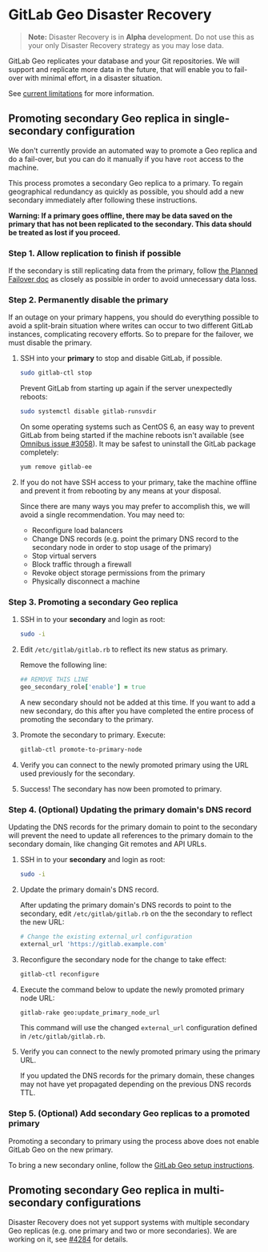 # GitLab Geo Disaster Recovery

> **Note:** Disaster Recovery is in **Alpha** development. Do not use this as
> your only Disaster Recovery strategy as you may lose data.

GitLab Geo replicates your database and your Git repositories. We will
support and replicate more data in the future, that will enable you to
fail-over with minimal effort, in a disaster situation.

See [current limitations](README.md#current-limitations) for more information.

## Promoting secondary Geo replica in single-secondary configuration

We don't currently provide an automated way to promote a Geo replica and do a
fail-over, but you can do it manually if you have `root` access to the machine.

This process promotes a secondary Geo replica to a primary. To regain
geographical redundancy as quickly as possible, you should add a new secondary
immediately after following these instructions.

**Warning: If a primary goes offline, there may be data saved on the primary
  that has not been replicated to the secondary. This data should be treated
  as lost if you proceed.**

### Step 1. Allow replication to finish if possible

If the secondary is still replicating data from the primary, follow
[the Planned Failover doc](planned-failover.md) as closely as possible in
order to avoid unnecessary data loss.

### Step 2. Permanently disable the primary

If an outage on your primary happens, you should do everything possible to
avoid a split-brain situation where writes can occur to two different GitLab
instances, complicating recovery efforts. So to prepare for the failover, we
must disable the primary.

1. SSH into your **primary** to stop and disable GitLab, if possible.

    ```bash
    sudo gitlab-ctl stop
    ```

    Prevent GitLab from starting up again if the server unexpectedly reboots:

    ```bash
    sudo systemctl disable gitlab-runsvdir
    ```

    On some operating systems such as CentOS 6, an easy way to prevent GitLab
    from being started if the machine reboots isn't available
    (see [Omnibus issue #3058](https://gitlab.com/gitlab-org/omnibus-gitlab/issues/3058)).
    It may be safest to uninstall the GitLab package completely:

    ```bash
    yum remove gitlab-ee
    ```

1. If you do not have SSH access to your primary, take the machine offline and
    prevent it from rebooting by any means at your disposal.

    Since there are many ways you may prefer to accomplish this, we will avoid a
    single recommendation. You may need to:

    * Reconfigure load balancers
    * Change DNS records (e.g. point the primary DNS record to the secondary node in order to stop usage of the primary)
    * Stop virtual servers
    * Block traffic through a firewall
    * Revoke object storage permissions from the primary
    * Physically disconnect a machine

### Step 3. Promoting a secondary Geo replica

1. SSH in to your **secondary** and login as root:

    ```bash
    sudo -i
    ```

1. Edit `/etc/gitlab/gitlab.rb` to reflect its new status as primary.

    Remove the following line:

    ```ruby
    ## REMOVE THIS LINE
    geo_secondary_role['enable'] = true
    ```

    A new secondary should not be added at this time. If you want to add a new
    secondary, do this after you have completed the entire process of promoting
    the secondary to the primary.

1. Promote the secondary to primary. Execute:

    ```bash
    gitlab-ctl promote-to-primary-node
    ```

1. Verify you can connect to the newly promoted primary using the URL used
   previously for the secondary.
1. Success! The secondary has now been promoted to primary.

### Step 4. (Optional) Updating the primary domain's DNS record

Updating the DNS records for the primary domain to point to the secondary
will prevent the need to update all references to the primary domain to the
secondary domain, like changing Git remotes and API URLs.

1. SSH in to your **secondary** and login as root:

    ```bash
    sudo -i
    ```

1. Update the primary domain's DNS record.

    After updating the primary domain's DNS records to point to the secondary,
    edit `/etc/gitlab/gitlab.rb` on the the secondary to reflect the new URL:

    ```ruby
    # Change the existing external_url configuration
    external_url 'https://gitlab.example.com'
    ```

1. Reconfigure the secondary node for the change to take effect:

    ```bash
    gitlab-ctl reconfigure
    ```

1. Execute the command below to update the newly promoted primary node URL:

    ```bash
    gitlab-rake geo:update_primary_node_url
    ```

    This command will use the changed `external_url` configuration defined
    in `/etc/gitlab/gitlab.rb`.

1. Verify you can connect to the newly promoted primary using the primary URL.

    If you updated the DNS records for the primary domain, these changes may
    not have yet propagated depending on the previous DNS records TTL.

### Step 5. (Optional) Add secondary Geo replicas to a promoted primary

Promoting a secondary to primary using the process above does not enable
GitLab Geo on the new primary.

To bring a new secondary online, follow the [GitLab Geo setup instructions](
README.md#setup-instructions).

## Promoting secondary Geo replica in multi-secondary configurations

Disaster Recovery does not yet support systems with multiple
secondary Geo replicas (e.g. one primary and two or more secondaries). We are
working on it, see [#4284](https://gitlab.com/gitlab-org/gitlab-ee/issues/4284)
for details.
